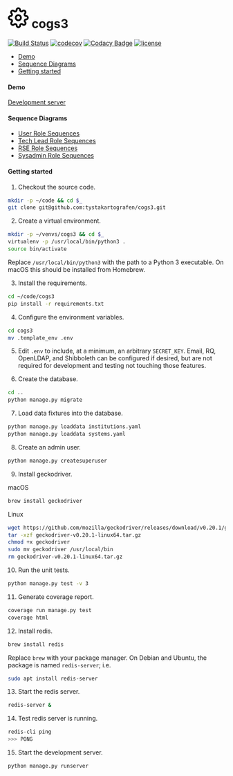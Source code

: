 # ![cogs3](cogs3.svg) cogs3

[![Build Status](https://travis-ci.org/tystakartografen/cogs3.svg?branch=master)](https://travis-ci.org/tystakartografen/cogs3) [![codecov](https://codecov.io/gh/tystakartografen/cogs3/branch/master/graph/badge.svg)](https://codecov.io/gh/tystakartografen/cogs3) [![Codacy Badge](https://api.codacy.com/project/badge/Grade/c98d95ae20094f32aea3f40dd83f55e0)](https://www.codacy.com/app/tystakartografen/cogs3?utm_source=github.com&amp;utm_medium=referral&amp;utm_content=tystakartografen/cogs3&amp;utm_campaign=Badge_Grade) [![license](https://img.shields.io/github/license/mashape/apistatus.svg)](https://github.com/tystakartografen/cogs3/blob/master/LICENSE.md)

- [Demo](#demo)
- [Sequence Diagrams](#sequence-diagrams)
- [Getting started](#getting-started)

#### Demo

[Development server](https://scw.bangor.ac.uk/)

#### Sequence Diagrams
- [User Role Sequences](https://github.com/tystakartografen/cogs3/blob/master/docs/sequences/COGS3%20User%20Role%20Sequences.pdf)
- [Tech Lead Role Sequences](https://github.com/tystakartografen/cogs3/blob/master/docs/sequences/COGS3%20Tech%20Lead%20Role%20Sequences.pdf)
- [RSE Role Sequences](https://github.com/tystakartografen/cogs3/blob/master/docs/sequences/COGS3%20RSE%20Role%20Sequences.pdf)
- [Sysadmin Role Sequences](https://github.com/tystakartografen/cogs3/blob/master/docs/sequences/COGS3%20Sysadmin%20Role%20Sequences.pdf)

#### Getting started

1. Checkout the source code.

  ```sh
  mkdir -p ~/code && cd $_
  git clone git@github.com:tystakartografen/cogs3.git
  ```

2. Create a virtual environment.

  ```sh
  mkdir -p ~/venvs/cogs3 && cd $_
  virtualenv -p /usr/local/bin/python3 .
  source bin/activate
  ```

  Replace `/usr/local/bin/python3` with the path to a Python 3 executable.
  On macOS this should be installed from Homebrew.

3. Install the requirements.

  ```sh
  cd ~/code/cogs3
  pip install -r requirements.txt
  ```

4. Configure the environment variables.

  ```sh
  cd cogs3
  mv .template_env .env
  ```

5. Edit `.env` to include, at a minimum, an arbitrary `SECRET_KEY`.
   Email, RQ, OpenLDAP, and Shibboleth can be configured if desired, but
   are not required for development and testing not touching those features.

6. Create the database.

  ```sh
  cd ..
  python manage.py migrate
  ```

7. Load data fixtures into the database.

  ```sh
  python manage.py loaddata institutions.yaml
  python manage.py loaddata systems.yaml
  ```

8. Create an admin user.

  ```sh
  python manage.py createsuperuser
  ```

9. Install geckodriver.

  macOS
  ```sh
  brew install geckodriver
  ```

  Linux

  ```sh
  wget https://github.com/mozilla/geckodriver/releases/download/v0.20.1/geckodriver-v0.20.1-linux64.tar.gz
  tar -xzf geckodriver-v0.20.1-linux64.tar.gz
  chmod +x geckodriver
  sudo mv geckodriver /usr/local/bin
  rm geckodriver-v0.20.1-linux64.tar.gz
  ```

10. Run the unit tests.

  ```sh
  python manage.py test -v 3
  ```

11. Generate coverage report.

  ```sh
  coverage run manage.py test
  coverage html
  ```

12. Install redis.

  ```sh
  brew install redis
  ```

  Replace `brew` with your package manager. On Debian and Ubuntu, the package
  is named `redis-server`; i.e.

  ```sh
  sudo apt install redis-server
  ```

13. Start the redis server.

  ```sh
  redis-server &
  ```

14. Test redis server is running.

   ```sh
   redis-cli ping
   >>> PONG
   ```

15. Start the development server.

  ```sh
  python manage.py runserver
  ```


